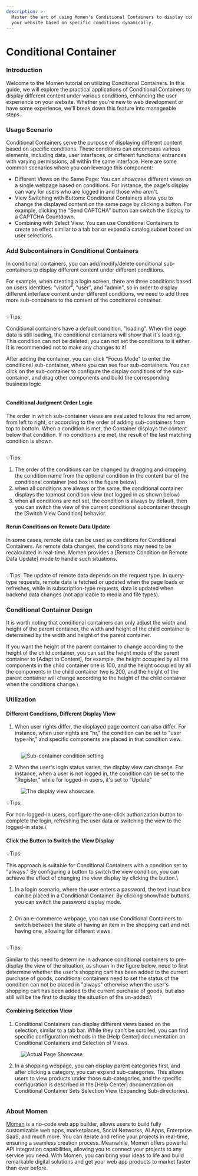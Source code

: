 ```yaml
---
description: >-
  Master the art of using Momen's Conditional Containers to display content on
  your website based on specific conditions dynamically.
---
```


# Conditional Container

### Introduction

Welcome to the Momen tutorial on utilizing Conditional Containers. In this guide, we will explore the practical applications of Conditional Containers to display different content under various conditions, enhancing the user experience on your website. Whether you're new to web development or have some experience, we'll break down this feature into manageable steps.

### Usage Scenario

Conditional Containers serve the purpose of displaying different content based on specific conditions. These conditions can encompass various elements, including data, user interfaces, or different functional entrances with varying permissions, all within the same interface. Here are some common scenarios where you can leverage this component:

* Different Views on the Same Page: You can showcase different views on a single webpage based on conditions. For instance, the page's display can vary for users who are logged in and those who aren't.
* View Switching with Buttons: Conditional Containers allow you to change the displayed content on the same page by clicking a button. For example, clicking the "Send CAPTCHA" button can switch the display to a CAPTCHA Countdown.
* Combining with Select View: You can use Conditional Containers to create an effect similar to a tab bar or expand a catalog subset based on user selections.

### Add Subcontainers in Conditional Containers

In conditional containers, you can add/modify/delete conditional sub-containers to display different content under different conditions.

For example, when creating a login screen, there are three conditions based on users identities: "visitor", "user", and "admin", so in order to display different interface content under different conditions, we need to add three more sub-containers to the content of the conditional container.

<figure><img src="../../.gitbook/assets/conditional_containers/conditional_container1.jpeg" alt=""><figcaption></figcaption></figure>

💡Tips:

Conditional containers have a default condition, "loading". When the page data is still loading, the conditional containers will show that it's loading. This condition can not be deleted, you can not set the conditions to it either. It is recommended not to make any changes to it!

After adding the container, you can click "Focus Mode" to enter the conditional sub-container, where you can see four sub-containers. You can click on the sub-container to configure the display conditions of the sub-container, and drag other components and build the corresponding business logic

<figure><img src="../../.gitbook/assets/conditional_containers/conditional-containers2.gif" alt=""><figcaption></figcaption></figure>

#### Conditional Judgment Order Logic

The order in which sub-container views are evaluated follows the red arrow, from left to right, or according to the order of adding sub-containers from top to bottom. When a condition is met, the Container displays the content below that condition. If no conditions are met, the result of the last matching condition is shown.

<figure><img src="../../.gitbook/assets/conditional_containers/conditional-containers3.jpeg" alt=""><figcaption></figcaption></figure>

💡Tips:

1. The order of the conditions can be changed by dragging and dropping the condition name from the optional condition in the content bar of the conditional container (red box in the figure below).
2. when all conditions are always or the same, the conditional container displays the topmost condition view (not logged in as shown below)
3. when all conditions are not set, the condition is always by default, then you can switch the view of the current conditional subcontainer through the \[Switch View Condition] behavior.

#### Rerun Conditions on Remote Data Update

In some cases, remote data can be used as conditions for Conditional Containers. As remote data changes, the conditions may need to be recalculated in real-time. Momen provides a \[Remote Condition on Remote Data Update] mode to handle such situations.

<figure><img src="../../.gitbook/assets/93a2a1b8-5d42-4e5f-9045-6d8da07bceb8.png" alt=""><figcaption></figcaption></figure>

💡Tips: The update of remote data depends on the request type. In query-type requests, remote data is fetched or updated when the page loads or refreshes, while in subscription-type requests, data is updated when backend data changes (not applicable to media and file types).

### Conditional Container Design

It is worth noting that conditional containers can only adjust the width and height of the parent container, the width and height of the child container is determined by the width and height of the parent container.

If you want the height of the parent container to change according to the height of the child container, you can set the height mode of the parent container to \[Adapt to Content], for example, the height occupied by all the components in the child container one is 100, and the height occupied by all the components in the child container two is 200, and the height of the parent container will change according to the height of the child container when the conditions change.\\

### Utilization

#### Different Conditions, Different Display View

1. When user rights differ, the displayed page content can also differ. For instance, when user rights are "hr," the condition can be set to "user type=hr," and specific components are placed in that condition view.

<figure><img src="../../.gitbook/assets/54847f4e-234d-4344-a6b4-3e4344a15778.png" alt=""><figcaption></figcaption></figure>

<figure><img src="../../.gitbook/assets/f166d24a-7334-48f4-8e74-bb66e54a6ea3 (1).png" alt="Sub-container condition setting"><figcaption></figcaption></figure>

2. When the user's login status varies, the display view can change. For instance, when a user is not logged in, the condition can be set to the "Register," while for logged-in users, it's set to "Update"

<figure><img src="../../.gitbook/assets/f8ec8586-17b7-44a8-a339-4a29a70ea4a3.gif" alt="The display view showcase."><figcaption></figcaption></figure>

💡Tips:

For non-logged-in users, configure the one-click authorization button to complete the login, refreshing the user data or switching the view to the logged-in state.\\

#### Click the Button to Switch the View Display

💡Tips:

This approach is suitable for Conditional Containers with a condition set to "always." By configuring a button to switch the view condition, you can achieve the effect of changing the view display by clicking the button.\\

1. In a login scenario, where the user enters a password, the text input box can be placed in a Conditional Container. By clicking show/hide buttons, you can switch the password display mode.

<figure><img src="../../.gitbook/assets/af8b9b8d-6e67-4012-b3dc-7db17d2e53d4.gif" alt=""><figcaption></figcaption></figure>

2. On an e-commerce webpage, you can use Conditional Containers to switch between the state of having an item in the shopping cart and not having one, allowing for different views.

<figure><img src="../../.gitbook/assets/8c896263-8b28-44c2-92ac-b61359a5b103.gif" alt=""><figcaption></figcaption></figure>

💡Tips:

Similar to this need to determine in advance conditional containers to pre-display the view of the situation, as shown in the figure below, need to first determine whether the user's shopping cart has been added to the current purchase of goods, conditional containers need to set the status of the condition can not be placed in "always" otherwise when the user's shopping cart has been added to the current purchase of goods, but also still will be the first to display the situation of the un-added.\\

#### Combining Selection View

1. Conditional Containers can display different views based on the selection, similar to a tab bar. While they can't be scrolled, you can find specific configuration methods in the \[Help Center] documentation on Conditional Containers and Selection of Views.

<figure><img src="../../.gitbook/assets/a41a1fe2-2bbc-428d-9d74-4440c7f62b93.gif" alt="Actual Page Showcase"><figcaption></figcaption></figure>

2. In a shopping webpage, you can display parent categories first, and after clicking a category, you can expand sub-categories. This allows users to view products under those sub-categories, and the specific configuration is described in the \[Help Center] documentation on Conditional Container Sets Selection View (Expanding Sub-directories).

<figure><img src="../../.gitbook/assets/7521052c-2e87-44c2-a679-d7fcb3979c1b.gif" alt=""><figcaption></figcaption></figure>



### About Momen

[Momen](https://momen.app/?channel=blog-about) is a no-code web app builder, allows users to build fully customizable web apps, marketplaces, Social Networks, AI Apps, Enterprise SaaS, and much more. You can iterate and refine your projects in real-time, ensuring a seamless creation process. Meanwhile, Momen offers powerful API integration capabilities, allowing you to connect your projects to any service you need. With Momen, you can bring your ideas to life and build remarkable digital solutions and get your web app products to market faster than ever before.
